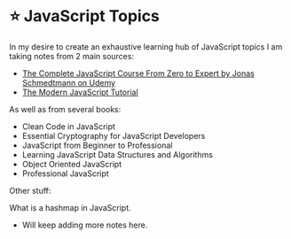 # ⭐ JavaScript Topics

In my desire to create an exhaustive learning hub of JavaScript topics I am taking notes from 2 main sources:

- [The Complete JavaScript Course From Zero to Expert by Jonas Schmedtmann on Udemy](./complete_js_course/TheCompleteJavaScriptCourse.md)
- [The Modern JavaScript Tutorial](./modern_js_tutorial/TheModernJavaScriptTutorial.md)

As well as from several books:

- Clean Code in JavaScript
- Essential Cryptography for JavaScript Developers
- JavaScript from Beginner to Professional
- Learning JavaScript Data Structures and Algorithms
- Object Oriented JavaScript
- Professional JavaScript

Other stuff:

What is a hashmap in JavaScript.

- Will keep adding more notes here.
